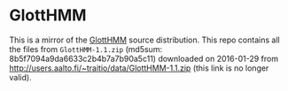 # GlottHMM

This is a mirror of the
[GlottHMM](http://www.helsinki.fi/speechsciences/synthesis/glott.html) source
distribution. This repo contains all the files from `GlottHMM-1.1.zip` (md5sum:
8b5f7094a9da6633c2b4b7a7b90a5c11) downloaded on 2016-01-29 from
http://users.aalto.fi/~traitio/data/GlottHMM-1.1.zip (this link is no longer
valid).


